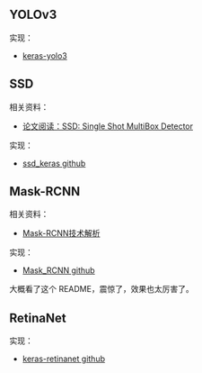 


## YOLOv3

实现：

- [keras-yolo3](https://github.com/qqwweee/keras-yolo3)


## SSD

相关资料：

- [论文阅读：SSD: Single Shot MultiBox Detector](https://blog.csdn.net/u010167269/article/details/52563573)

实现：

- [ssd_keras github](https://github.com/pierluigiferrari/ssd_keras)


## Mask-RCNN

相关资料：

- [Mask-RCNN技术解析](https://blog.csdn.net/linolzhang/article/details/71774168)

实现：

- [Mask_RCNN github](https://github.com/matterport/Mask_RCNN)

大概看了这个 README，震惊了，效果也太厉害了。



## RetinaNet

实现：

- [keras-retinanet github](https://github.com/fizyr/keras-retinanet)

